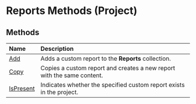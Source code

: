 
# Reports Methods (Project)

## Methods



|**Name**|**Description**|
|:-----|:-----|
|[Add](3ce8e51c-54c6-6cc7-f5ec-c27e0a657f04.md)|Adds a custom report to the  **Reports** collection.|
|[Copy](fd930e98-4200-05e0-67e3-f4d34ae26928.md)|Copies a custom report and creates a new report with the same content.|
|[IsPresent](6040d01a-d187-2f79-945d-1e85b3539a51.md)|Indicates whether the specified custom report exists in the project.|
